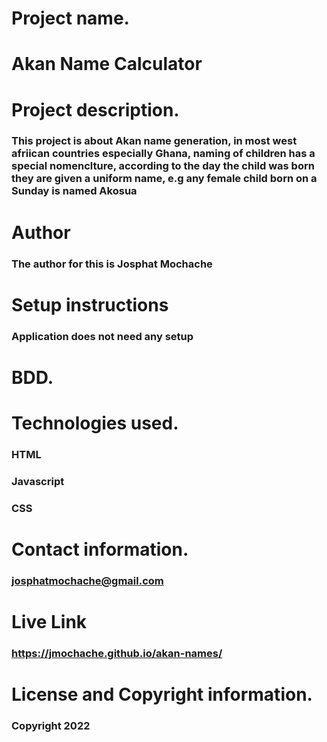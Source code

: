 # Project name.
# Akan Name Calculator
# Project description.
### This project is about Akan name generation, in most west afriican countries especially Ghana, naming of children has a special nomenclture, according to the day the child was born they are given a uniform name, e.g any female child born on a Sunday is named Akosua
# Author
### The author for this is Josphat Mochache
# Setup instructions
### Application does not need any setup
# BDD.
# Technologies used.
### HTML
### Javascript
### CSS
# Contact information.
### josphatmochache@gmail.com
# Live Link
### https://jmochache.github.io/akan-names/
# License and Copyright information.
### Copyright 2022